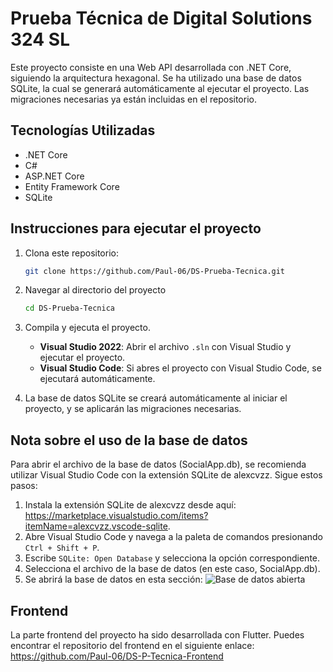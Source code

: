 # Prueba Técnica de Digital Solutions 324 SL
Este proyecto consiste en una Web API desarrollada con .NET Core, siguiendo la arquitectura hexagonal. Se ha utilizado una base de datos SQLite, la cual se generará automáticamente al ejecutar el proyecto. Las migraciones necesarias ya están incluidas en el repositorio.

## Tecnologías Utilizadas
- .NET Core
- C#
- ASP.NET Core
- Entity Framework Core
- SQLite

## Instrucciones para ejecutar el proyecto
1. Clona este repositorio: 
   ```bash
   git clone https://github.com/Paul-06/DS-Prueba-Tecnica.git
   ```
2. Navegar al directorio del proyecto
   ```bash
   cd DS-Prueba-Tecnica
   ```
3. Compila y ejecuta el proyecto.
   - **Visual Studio 2022**: Abrir el archivo `.sln` con Visual Studio y ejecutar el proyecto.
   - **Visual Studio Code**: Si abres el proyecto con Visual Studio Code, se ejecutará automáticamente.

4. La base de datos SQLite se creará automáticamente al iniciar el proyecto, y se aplicarán las migraciones necesarias.

## Nota sobre el uso de la base de datos
Para abrir el archivo de la base de datos (SocialApp.db), se recomienda utilizar Visual Studio Code con la extensión SQLite de alexcvzz. Sigue estos pasos:
1. Instala la extensión SQLite de alexcvzz desde aquí: https://marketplace.visualstudio.com/items?itemName=alexcvzz.vscode-sqlite.
2. Abre Visual Studio Code y navega a la paleta de comandos presionando `Ctrl + Shift + P`.
3. Escribe `SQLite: Open Database` y selecciona la opción correspondiente.
4. Selecciona el archivo de la base de datos (en este caso, SocialApp.db).
5. Se abrirá la base de datos en esta sección:
   ![Base de datos abierta](https://1drv.ms/i/s!An8Gy-RDqyoYsC4XXI2U9vWk6vG3?e=pPtlDY)

## Frontend
La parte frontend del proyecto ha sido desarrollada con Flutter. Puedes encontrar el repositorio del frontend en el siguiente enlace:
https://github.com/Paul-06/DS-P-Tecnica-Frontend
